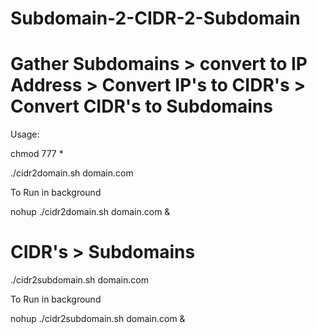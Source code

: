 # Subdomain-2-CIDR-2-Subdomain

Gather Subdomains > convert to IP Address > Convert IP's to CIDR's > Convert CIDR's to Subdomains
=================================================================================================

Usage:

chmod 777 *

./cidr2domain.sh domain.com


To Run in background

nohup ./cidr2domain.sh domain.com &


CIDR's > Subdomains
====================

./cidr2subdomain.sh domain.com


To Run in background

nohup ./cidr2subdomain.sh domain.com &
